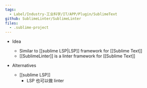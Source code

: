 ```yaml
---
tags:
  - Label/Industry-工业科学/IT/APP/Plugin/SublimeText
github: SublimeLinter/SublimeLinter
files:
  - .sublime-project
---
```


- Idea
    - Similar to [[sublime LSP|LSP]] framework for [[Sublime Text]]
    - [[SublimeLinter]] is a linter framework for [[Sublime Text]]

- Alternatives
    - [[sublime LSP]]
        - LSP 也可以做 linter
